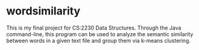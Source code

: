 # wordsimilarity
This is my final project for CS:2230 Data Structures.
Through the Java command-line, this program can be used to analyze the semantic similarity between words in a given text file and group them via k-means clustering.
